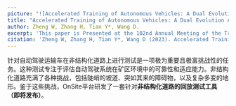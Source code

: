 ```yaml
---
picture: "![Accelerated Training of Autonomous Vehicles: A Dual Evolution Approach](../images/Accelerated Training of Autonomous Vehicles A Dual Evolution Approach.png)"
title: "Accelerated Training of Autonomous Vehicles: A Dual Evolution Approach."
author: Zheng W, Zhang H, Tian Y*, Wang D.
excerpt: 'This paper is Presented at the 102nd Annual Meeting of the Transportation Research Board. Washington, D.C. TRBAM-23-04014'
citation: 'Zheng W, Zhang H, Tian Y*, Wang D (2023). Accelerated Training of Autonomous Vehicles: A Dual Evolution Approach. Presented at the 102nd Annual Meeting of the Transportation Research Board. Washington, D.C. TRBAM-23-04014.'
---
```


针对自动驾驶运输车在非结构化道路上进行测试是一项极为重要且极富挑战性的任务。这种测试专注于评估自动驾驶系统在矿区环境中的可靠性和适应能力。非结构化道路充满了各种挑战，包括陡峭的坡道、突如其来的障碍物，以及复杂多变的地形。鉴于这些挑战，OnSite平台研发了一套针对**非结构化道路的回放测试工具（即将发布）**。
